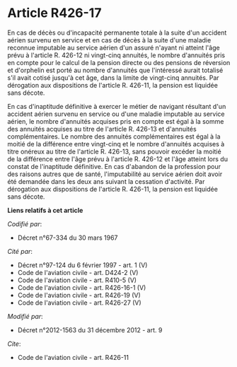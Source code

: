 # Article R426-17

En cas de décès ou d'incapacité permanente totale à la suite d'un accident aérien survenu en service et en cas de décès à la
suite d'une maladie reconnue imputable au service aérien d'un assuré n'ayant ni atteint l'âge prévu à l'article R. 426-12 ni
vingt-cinq annuités, le nombre d'annuités pris en compte pour le calcul de la pension directe ou des pensions de réversion et
d'orphelin est porté au nombre d'annuités que l'intéressé aurait totalisé s'il avait cotisé jusqu'à cet âge, dans la limite
de vingt-cinq annuités. Par dérogation aux dispositions de l'article R. 426-11, la pension est liquidée sans décote. 

En cas d'inaptitude définitive à exercer le métier de navigant résultant d'un accident aérien survenu en service ou d'une
maladie imputable au service aérien, le nombre d'annuités acquises pris en compte est égal à la somme des annuités acquises
au titre de l'article R. 426-13 et d'annuités complémentaires. Le nombre des annuités complémentaires est égal à la moitié de
la différence entre vingt-cinq et le nombre d'annuités acquises à titre onéreux au titre de l'article R. 426-13, sans pouvoir
excéder la moitié de la différence entre l'âge prévu à l'article R. 426-12 et l'âge atteint lors du constat de l'inaptitude
définitive. En cas d'abandon de la profession pour des raisons autres que de santé, l'imputabilité au service aérien doit
avoir été demandée dans les deux ans suivant la cessation d'activité. Par dérogation aux dispositions de l'article R. 426-11,
la pension est liquidée sans décote.

**Liens relatifs à cet article**

_Codifié par_:

  - Décret n°67-334 du 30 mars 1967

_Cité par_:

  - Décret n°97-124 du 6 février 1997 - art. 1 (V)
  - Code de l'aviation civile - art. D424-2 (V)
  - Code de l'aviation civile - art. R410-5 (V)
  - Code de l'aviation civile - art. R426-16-1 (V)
  - Code de l'aviation civile - art. R426-19 (V)
  - Code de l'aviation civile - art. R426-27 (V)

_Modifié par_:

  - Décret n°2012-1563 du 31 décembre 2012 - art. 9

_Cite_:

  - Code de l'aviation civile - art. R426-11

